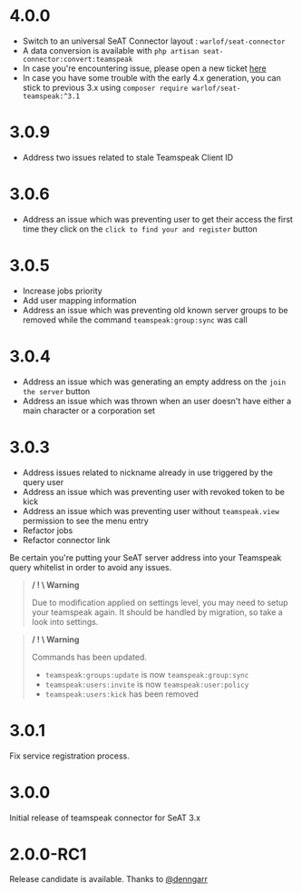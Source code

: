# 4.0.0
- Switch to an universal SeAT Connector layout : `warlof/seat-connector`
- A data conversion is available with `php artisan seat-connector:convert:teamspeak`
- In case you're encountering issue, please open a new ticket [here](https://github.com/warlof/seat-connector/issues)
- In case you have some trouble with the early 4.x generation, you can stick to previous 3.x using `composer require warlof/seat-teamspeak:^3.1`

# 3.0.9
- Address two issues related to stale Teamspeak Client ID

# 3.0.6
- Address an issue which was preventing user to get their access the first time they click on the `click to find your and register` button

# 3.0.5
- Increase jobs priority
- Add user mapping information
- Address an issue which was preventing old known server groups to be removed while the command `teamspeak:group:sync` was call

# 3.0.4
- Address an issue which was generating an empty address on the `join the server` button
- Address an issue which was thrown when an user doesn't have either a main character or a corporation set

# 3.0.3
- Address issues related to nickname already in use triggered by the query user
- Address an issue which was preventing user with revoked token to be kick
- Address an issue which was preventing user without `teamspeak.view` permission to see the menu entry
- Refactor jobs
- Refactor connector link

Be certain you're putting your SeAT server address into your Teamspeak query whitelist in order to avoid any issues.

> **/ ! \ Warning**
>
> Due to modification applied on settings level, you may need to setup your teamspeak again.
> It should be handled by migration, so take a look into settings.

> **/ ! \ Warning**
>
> Commands has been updated.
> - `teamspeak:groups:update` is now `teamspeak:group:sync`
> - `teamspeak:users:invite` is now `teamspeak:user:policy`
> - `teamspeak:users:kick` has been removed

# 3.0.1
Fix service registration process.

# 3.0.0
Initial release of teamspeak connector for SeAT 3.x

# 2.0.0-RC1
Release candidate is available. Thanks to [@denngarr](https://github.com/dysath)
